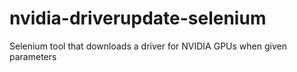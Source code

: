 # nvidia-driverupdate-selenium
Selenium tool that downloads a driver for NVIDIA GPUs when given parameters
